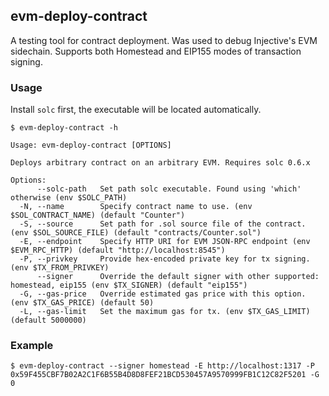 ## evm-deploy-contract

A testing tool for contract deployment. Was used to debug Injective's EVM sidechain. Supports both Homestead and EIP155 modes of transaction signing.

### Usage

Install `solc` first, the executable will be located automatically.

```
$ evm-deploy-contract -h

Usage: evm-deploy-contract [OPTIONS]

Deploys arbitrary contract on an arbitrary EVM. Requires solc 0.6.x

Options:
      --solc-path   Set path solc executable. Found using 'which' otherwise (env $SOLC_PATH)
  -N, --name        Specify contract name to use. (env $SOL_CONTRACT_NAME) (default "Counter")
  -S, --source      Set path for .sol source file of the contract. (env $SOL_SOURCE_FILE) (default "contracts/Counter.sol")
  -E, --endpoint    Specify HTTP URI for EVM JSON-RPC endpoint (env $EVM_RPC_HTTP) (default "http://localhost:8545")
  -P, --privkey     Provide hex-encoded private key for tx signing. (env $TX_FROM_PRIVKEY)
      --signer      Override the default signer with other supported: homestead, eip155 (env $TX_SIGNER) (default "eip155")
  -G, --gas-price   Override estimated gas price with this option. (env $TX_GAS_PRICE) (default 50)
  -L, --gas-limit   Set the maximum gas for tx. (env $TX_GAS_LIMIT) (default 5000000)
```

### Example

```
$ evm-deploy-contract --signer homestead -E http://localhost:1317 -P 0x59F455CBF7B02A2C1F6B55B4D8D8FEF21BCD530457A9570999FB1C12C82F5201 -G 0
```
